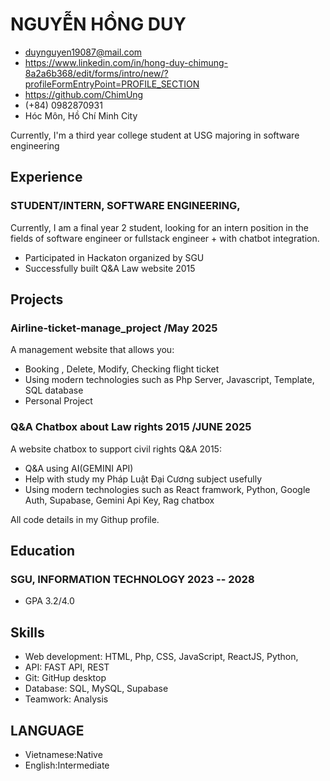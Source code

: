 # NGUYỄN HỒNG DUY

<!-- The unordered list immediately after the h1 will be formatted on a single
line. It is intended to be used for contact details -->
- <duynguyen19087@mail.com>
- <https://www.linkedin.com/in/hong-duy-chimung-8a2a6b368/edit/forms/intro/new/?profileFormEntryPoint=PROFILE_SECTION>
- <https://github.com/ChimUng>
- (+84) 0982870931
- Hóc Môn, Hồ Chí Minh City

<!-- The paragraph after the h1 and ul and before the first h2 is optional. It
is intended to be used for a short summary. -->
Currently, I'm a third year college student at USG majoring in software engineering 

## Experience

<!-- You have to wrap the "left" and "right" half of these headings in spans by
hand -->
### <span>STUDENT/INTERN, SOFTWARE ENGINEERING,</span>

Currently, I am a final year 2 student, 
looking for an intern position in the fields of software engineer
 or fullstack engineer + with chatbot integration.

 - Participated in Hackaton organized by SGU
 - Successfully built Q&A Law website 2015

## Projects

### <span>Airline-ticket-manage_project</span> <span>/May 2025</span>

A management website  that allows you:

   - Booking , Delete, Modify, Checking flight ticket
   - Using modern technologies such as Php Server, Javascript, Template, SQL database
   - Personal Project</br>

### <span>Q&A Chatbox about Law rights 2015</span> <span>/JUNE 2025</span>
   
A website chatbox to support civil rights Q&A 2015:
   - Q&A using AI(GEMINI API)
   - Help with study my Pháp Luật Đại Cương subject usefully
   - Using modern technologies such as React framwork, Python, Google Auth, Supabase, Gemini Api Key, Rag chatbox


All code details in my Githup profile.
## Education

### <span>SGU, INFORMATION TECHNOLOGY</span> <span>2023 -- 2028</span>

  - GPA 3.2/4.0

## Skills

 - Web development: HTML, Php, CSS, JavaScript, ReactJS, Python,
 - API: FAST API, REST
 - Git: GitHup desktop
 - Database: SQL, MySQL, Supabase
 - Teamwork: Analysis

## LANGUAGE

 - Vietnamese:Native
 - English:Intermediate
 
